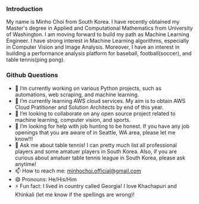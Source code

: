 ### Introduction

My name is Minho Choi from South Korea. I have recently obtained my Master's degree in Applied and Computational Mathematics from University of Washington. I am moving forward to build my path as Machine Learning Engineer. I have strong interest in Machine Learning algorithms, especially in Computer Vision and Image Analysis. Moreover, I have an interest in building a performance analysis platform for baseball, football(soccer), and table tennis(ping pong).

### Github Questions

- 🔭 I’m currently working on various Python projects, such as automations, web scraping, and machine learning.
- 🌱 I’m currently learning AWS cloud services. My aim is to obtain AWS Cloud Pratitioner and Solution Architects by end of this year.
- 👯 I’m looking to collaborate on any open source project related to machine learning, computer vision, and sports.
- 🤔 I’m looking for help with job hunting to be honest. If you have any job openings that you are aware of in Seattle, WA area, please let me know!!!
- 💬 Ask me about table tennis! I can pretty much list all professional players and some amatuer players in South Korea. Also, if you are curious about amatuer table tennis league in South Korea, please ask anytime!
- 📫 How to reach me: minhochoi.official@gmail.com
- 😄 Pronouns: He/His/Him
- ⚡ Fun fact: I lived in country called Georgia! I love Khachapuri and Khinkali (let me know if the spellings are wrong)!

